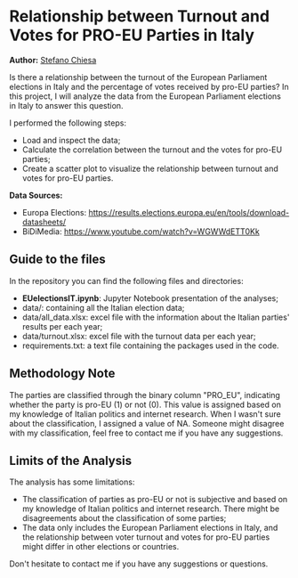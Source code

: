 # Relationship between Turnout and Votes for PRO-EU Parties in Italy
**Author:** [Stefano Chiesa](https://www.linkedin.com/in/stefano-chiesa-8a0502184/)


Is there a relationship between the turnout of the European Parliament elections in Italy and the percentage of votes received by pro-EU parties? In this project, I will analyze the data from the European Parliament elections in Italy to answer this question. 

I performed the following steps:
- Load and inspect the data;
- Calculate the correlation between the turnout and the votes for pro-EU parties;
- Create a scatter plot to visualize the relationship between turnout and votes for pro-EU parties.


**Data Sources:**
- Europa Elections: https://results.elections.europa.eu/en/tools/download-datasheets/
- BiDiMedia: https://www.youtube.com/watch?v=WGWWdETT0Kk


## Guide to the files
In the repository you can find the following files and directories:
- **EUelectionsIT.ipynb**: Jupyter Notebook presentation of the analyses; 
- data/: containing all the Italian election data;
- data/all_data.xlsx: excel file with the information about the Italian parties' results per each year;
- data/turnout.xlsx: excel file with the turnout data per each year;
- requirements.txt: a text file containing the packages used in the code.

## Methodology Note
The parties are classified through the binary column "PRO_EU", indicating whether the party is pro-EU (1) or not (0). 
This value is assigned based on my knowledge of Italian politics and internet research. When I wasn't sure about the classification, I assigned a value of NA.
Someone might disagree with my classification, feel free to contact me if you have any suggestions.


## Limits of the Analysis
The analysis has some limitations:
- The classification of parties as pro-EU or not is subjective and based on my knowledge of Italian politics and internet research. There might be disagreements about the classification of some parties;
- The data only includes the European Parliament elections in Italy, and the relationship between voter turnout and votes for pro-EU parties might differ in other elections or countries.

Don't hesitate to contact me if you have any suggestions or questions.


